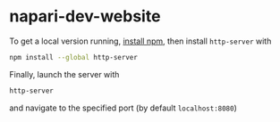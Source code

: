 # napari-dev-website

To get a local version running, [install npm](https://www.npmjs.com/get-npm), then install `http-server` with
```bash
npm install --global http-server
```

Finally, launch the server with
```bash
http-server
```

and navigate to the specified port (by default `localhost:8080`)

